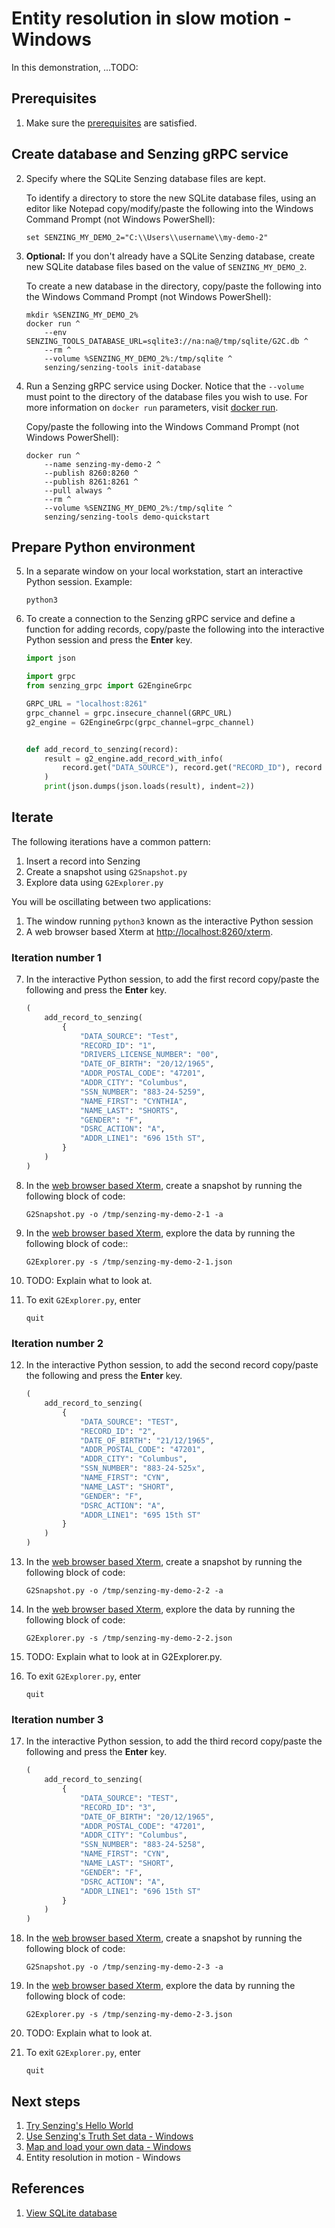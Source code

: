 # Entity resolution in slow motion  - Windows

In this demonstration, ...TODO:

## Prerequisites

1. Make sure the
   [prerequisites](README.md#Prerequisistes)
   are satisfied.

## Create database and Senzing gRPC service

2. Specify where the SQLite Senzing database files are kept.

   To identify a directory to store the new SQLite database files,
   using an editor like Notepad
   copy/modify/paste the following into the Windows Command Prompt (not Windows PowerShell):

    ```console
    set SENZING_MY_DEMO_2="C:\\Users\\username\\my-demo-2"
    ```

1. **Optional:** If you don't already have a SQLite Senzing database,
   create new SQLite database files based on the value of `SENZING_MY_DEMO_2`.

   To create a new database in the directory,
   copy/paste the following into the Windows Command Prompt (not Windows PowerShell):

    ```console
    mkdir %SENZING_MY_DEMO_2%
    docker run ^
        --env SENZING_TOOLS_DATABASE_URL=sqlite3://na:na@/tmp/sqlite/G2C.db ^
        --rm ^
        --volume %SENZING_MY_DEMO_2%:/tmp/sqlite ^
        senzing/senzing-tools init-database

    ```

1. Run a Senzing gRPC service using Docker.
   Notice that the `--volume` must point to the directory of the database files you wish to use.
   For more information on `docker run` parameters,
   visit [docker run](https://docs.docker.com/engine/reference/commandline/run/).

   Copy/paste the following into the Windows Command Prompt (not Windows PowerShell):

    ```console
    docker run ^
        --name senzing-my-demo-2 ^
        --publish 8260:8260 ^
        --publish 8261:8261 ^
        --pull always ^
        --rm ^
        --volume %SENZING_MY_DEMO_2%:/tmp/sqlite ^
        senzing/senzing-tools demo-quickstart

    ```

## Prepare Python environment

5. In a separate window on your local workstation, start an interactive Python session.
   Example:

    ```console
    python3

    ```

1. To create a connection to the Senzing gRPC service
   and define a function for adding records,
   copy/paste the following into the interactive Python session
   and press the **Enter** key.

    ```python
    import json

    import grpc
    from senzing_grpc import G2EngineGrpc

    GRPC_URL = "localhost:8261"
    grpc_channel = grpc.insecure_channel(GRPC_URL)
    g2_engine = G2EngineGrpc(grpc_channel=grpc_channel)


    def add_record_to_senzing(record):
        result = g2_engine.add_record_with_info(
            record.get("DATA_SOURCE"), record.get("RECORD_ID"), record
        )
        print(json.dumps(json.loads(result), indent=2))

    ```

## Iterate

The following iterations have a common pattern:

1. Insert a record into Senzing
1. Create a snapshot using `G2Snapshot.py`
1. Explore data using `G2Explorer.py`

You will be oscillating between two applications:

1. The window running `python3` known as the interactive Python session
1. A web browser based Xterm at
   [http://localhost:8260/xterm](http://localhost:8260/xterm).

### Iteration number 1

7. In the interactive Python session,
   to add the first record
   copy/paste the following and press the **Enter** key.

    ```python
    (
        add_record_to_senzing(
            {
                "DATA_SOURCE": "Test",
                "RECORD_ID": "1",
                "DRIVERS_LICENSE_NUMBER": "00",
                "DATE_OF_BIRTH": "20/12/1965",
                "ADDR_POSTAL_CODE": "47201",
                "ADDR_CITY": "Columbus",
                "SSN_NUMBER": "883-24-5259",
                "NAME_FIRST": "CYNTHIA",
                "NAME_LAST": "SHORTS",
                "GENDER": "F",
                "DSRC_ACTION": "A",
                "ADDR_LINE1": "696 15th ST",
            }
        )
    )

    ```

1. In the
   [web browser based Xterm](http://localhost:8260/xterm),
   create a snapshot by running the following block of code:

   ```console
   G2Snapshot.py -o /tmp/senzing-my-demo-2-1 -a
   ```

1. In the
   [web browser based Xterm](http://localhost:8260/xterm),
   explore the data by running the following block of code::

    ```console
    G2Explorer.py -s /tmp/senzing-my-demo-2-1.json
    ```

1. TODO:
   Explain what to look at.

1. To exit `G2Explorer.py`, enter

    ```console
    quit
    ```

### Iteration number 2

12. In the interactive Python session,
   to add the second record
   copy/paste the following and press the **Enter** key.

    ```python
    (
        add_record_to_senzing(
            {
                "DATA_SOURCE": "TEST",
                "RECORD_ID": "2",
                "DATE_OF_BIRTH": "21/12/1965",
                "ADDR_POSTAL_CODE": "47201",
                "ADDR_CITY": "Columbus",
                "SSN_NUMBER": "883-24-525x",
                "NAME_FIRST": "CYN",
                "NAME_LAST": "SHORT",
                "GENDER": "F",
                "DSRC_ACTION": "A",
                "ADDR_LINE1": "695 15th ST"
            }
        )
    )

    ```

1. In the
   [web browser based Xterm](http://localhost:8260/xterm),
   create a snapshot by running the following block of code:

   ```console
   G2Snapshot.py -o /tmp/senzing-my-demo-2-2 -a
   ```

1. In the
   [web browser based Xterm](http://localhost:8260/xterm),
   explore the data by running the following block of code:

    ```console
    G2Explorer.py -s /tmp/senzing-my-demo-2-2.json
    ```

1. TODO:
   Explain what to look at in G2Explorer.py.

1. To exit `G2Explorer.py`, enter

    ```console
    quit
    ```

### Iteration number 3

17. In the interactive Python session,
   to add the third record
   copy/paste the following and press the **Enter** key.

    ```python
    (
        add_record_to_senzing(
            {
                "DATA_SOURCE": "TEST",
                "RECORD_ID": "3",
                "DATE_OF_BIRTH": "20/12/1965",
                "ADDR_POSTAL_CODE": "47201",
                "ADDR_CITY": "Columbus",
                "SSN_NUMBER": "883-24-5258",
                "NAME_FIRST": "CYN",
                "NAME_LAST": "SHORT",
                "GENDER": "F",
                "DSRC_ACTION": "A",
                "ADDR_LINE1": "696 15th ST"
            }
        )
    )

    ```

1. In the
   [web browser based Xterm](http://localhost:8260/xterm),
   create a snapshot by running the following block of code:

   ```console
   G2Snapshot.py -o /tmp/senzing-my-demo-2-3 -a
   ```

1. In the
   [web browser based Xterm](http://localhost:8260/xterm),
   explore the data by running the following block of code:

    ```console
    G2Explorer.py -s /tmp/senzing-my-demo-2-3.json
    ```

1. TODO:
   Explain what to look at.

1. To exit `G2Explorer.py`, enter

    ```console
    quit
    ```

## Next steps

1. [Try Senzing's Hello World](README.md)
1. [Use Senzing's Truth Set data - Windows](use-senzings-truth-set-data-windows.md)
1. [Map and load your own data - Windows](map-and-load-your-own-data-windows.md)
1. Entity resolution in motion - Windows

## References

1. [View SQLite database](coleifer-sqlite-web.md)
